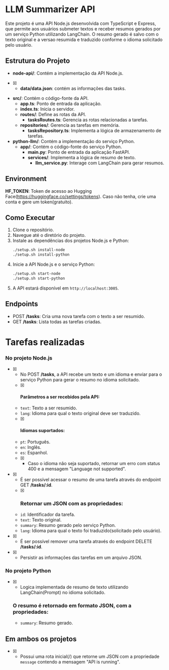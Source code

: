 # LLM Summarizer API

Este projeto é uma API Node.js desenvolvida com TypeScript e Express, que permite aos usuários submeter textos e receber resumos gerados por um serviço Python utilizando LangChain.
O resumo gerado é salvo com o texto original e a versao resumida e traduzido conforme o idioma solicitado pelo usuário.

## Estrutura do Projeto

- **node-api/**: Contém a implementação da API Node.js.
 - [x] - **data/data.json**: contém as informações das tasks.
  - **src/**: Contém o código-fonte da API.
    - **app.ts**: Ponto de entrada da aplicação.
    - **index.ts**: Inicia o servidor.
    - **routes/**: Define as rotas da API.
      - **tasksRoutes.ts**: Gerencia as rotas relacionadas a tarefas.
    - **repositories/**: Gerencia as tarefas em memória.
      - **tasksRepository.ts**: Implementa a lógica de armazenamento de tarefas.
- **python-llm/**: Contém a implementação do serviço Python.
  - **app/**: Contém o código-fonte do serviço Python.
    - **main.py**: Ponto de entrada da aplicação FastAPI.
    - **services/**: Implementa a lógica de resumo de texto.
      - **llm_service.py**: Interage com LangChain para gerar resumos.

## Environment

**HF_TOKEN**: Token de acesso ao Hugging Face(https://huggingface.co/settings/tokens). Caso não tenha, crie uma conta e gere um token(gratuito).

## Como Executar

1. Clone o repositório.
2. Navegue até o diretório do projeto.
3. Instale as dependências dos projetos Node.js e Python:
   ```bash
   ./setup.sh install-node
   ./setup.sh install-python
   ```
4. Inicie a API Node.js e o serviço Python:
   ```bash
   ./setup.sh start-node
   ./setup.sh start-python
   ```
5. A API estará disponível em `http://localhost:3005`.

## Endpoints

- POST **/tasks**: Cria uma nova tarefa com o texto a ser resumido.
- GET **/tasks**: Lista todas as tarefas criadas.

# Tarefas realizadas

### No projeto Node.js

- [x] - No POST **/tasks**, a API recebe um texto e um idioma e enviar para o serviço Python para gerar o resumo no idioma solicitado.

  - [x] #### Parâmetros a ser recebidos pela API:

  - `text`: Texto a ser resumido.
  - `lang`: Idioma para qual o texto original deve ser traduzido.

  - [x] #### Idiomas suportados:

  - `pt`: Português.
  - `en`: Inglês.
  - `es`: Espanhol.
  - [x] - Caso o idioma não seja suportado, retornar um erro com status 400 e a mensagem "Language not supported".

- [x] - É ser possível acessar o resumo de uma tarefa através do endpoint GET **/tasks/:id**.

  - [x] ###  Retornar um JSON com as propriedades:

  - `id`: Identificador da tarefa.
  - `text`: Texto original.
  - `summary`: Resumo gerado pelo serviço Python.
  - `lang`: Idioma para qual o texto foi traduzido(solicitado pelo usuário).

- [x] - É ser possível remover uma tarefa através do endpoint DELETE **/tasks/:id**.
- [x] - Persistir as informações das tarefas em um arquivo JSON.

### No projeto Python

- [x] - Logica implementada de resumo de texto utilizando LangChain(Prompt) no idioma solicitado.
  ### O resumo é retornado em formato JSON, com a propriedades:
  - `summary`: Resumo gerado.

## Em ambos os projetos

- [x] - Possui uma rota inicial(/) que retorne um JSON com a propriedade `message` contendo a mensagem "API is running".


